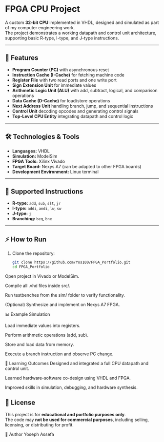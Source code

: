 # FPGA CPU Project

A custom **32-bit CPU** implemented in VHDL, designed and simulated as part of my computer engineering work.  
The project demonstrates a working datapath and control unit architecture, supporting basic R-type, I-type, and J-type instructions.

---

## 🚀 Features
- **Program Counter (PC)** with asynchronous reset  
- **Instruction Cache (I-Cache)** for fetching machine code  
- **Register File** with two read ports and one write port  
- **Sign Extension Unit** for immediate values  
- **Arithmetic Logic Unit (ALU)** with add, subtract, logical, and comparison operations  
- **Data Cache (D-Cache)** for load/store operations  
- **Next Address Unit** handling branch, jump, and sequential instructions  
- **Control Unit** decoding opcodes and generating control signals  
- **Top-Level CPU Entity** integrating datapath and control logic  

---

## 🛠️ Technologies & Tools
- **Languages:** VHDL  
- **Simulation:** ModelSim  
- **FPGA Tools:** Xilinx Vivado  
- **Target Board:** Nexys A7 (can be adapted to other FPGA boards)  
- **Development Environment:** Linux terminal  

---

## 📖 Supported Instructions
- **R-type:** `add`, `sub`, `slt`, `jr`  
- **I-type:** `addi`, `andi`, `lw`, `sw`  
- **J-type:** `j`  
- **Branching:** `beq`, `bne`  

---

## ⚡ How to Run
1. Clone the repository:
   ```bash
   git clone https://github.com/Yos100/FPGA_Portfolio.git
   cd FPGA_Portfolio
Open project in Vivado or ModelSim.

Compile all .vhd files inside src/.

Run testbenches from the sim/ folder to verify functionality.

(Optional) Synthesize and implement on Nexys A7 FPGA.

📊 Example Simulation

Load immediate values into registers.

Perform arithmetic operations (add, sub).

Store and load data from memory.

Execute a branch instruction and observe PC change.

🎯 Learning Outcomes
Designed and integrated a full CPU datapath and control unit.

Learned hardware-software co-design using VHDL and FPGA.

Improved skills in simulation, debugging, and hardware synthesis.

## 📜 License
This project is for **educational and portfolio purposes only**.  
The code may **not be used for commercial purposes**, including selling, licensing, or distributing for profit.


👤 Author
Yoseph Assefa
